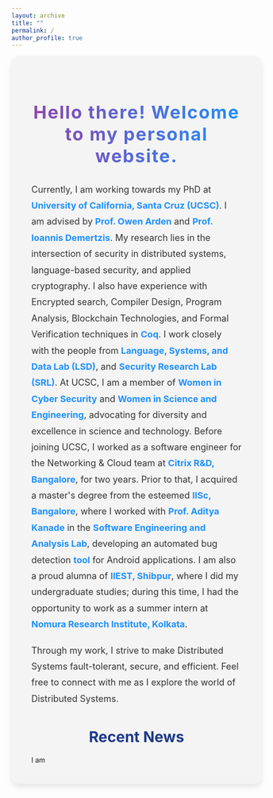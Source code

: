 ```yaml
---
layout: archive
title: ""
permalink: /
author_profile: true
---
```


<!-- Custom Styles for Home Page -->
<style>
  /* Style for the page container */
  .home-container {
    max-width: 1500px; /* Wide width for spacious layout */
    margin: 0 auto; /* Center the container */
    padding: 40px; /* Add padding for spacing */
    background-color: #f4f4f4; /* Light grey background for contrast */
    border-radius: 15px; /* Rounded corners for a modern look */
    box-shadow: 0 6px 12px rgba(0, 0, 0, 0.1); /* Subtle shadow for depth */
  }

  /* Style for the headings */
  .home-container h2 {
    font-size: 36px; /* Larger font size for emphasis */
    font-weight: bold; /* Bold font for the heading */
    text-align: center; /* Center-align the heading */
    margin-bottom: 30px; /* Space below the heading */
    background: linear-gradient(to right, #8e44ad, #1e90ff); /* Gradient text color */
    -webkit-background-clip: text; /* Clip the background to text */
    color: transparent; /* Transparent text to show gradient */
    /*text-transform: uppercase; /* Uppercase text for distinction */
    letter-spacing: 2px; /* Spacing between letters for a more open look */
  }

  /* Style for the content paragraphs */
  .home-container p {
    font-size: 18px; /* Font size for better readability */
    line-height: 1.8; /* Line height for better readability */
    color: #333333; /* Darker color for readability */
    margin-bottom: 20px; /* Space below paragraphs */
  }

  /* Style for links */
  .home-container a {
    color: #1e90ff; /* Blue color to match the gradient */
    text-decoration: none; /* Remove underline from links */
    font-weight: bold; /* Bold links for emphasis */
  }

  .home-container a:hover {
    text-decoration: underline; /* Underline links on hover for clarity */
  }

  /* Responsive design for mobile */
  @media (max-width: 600px) {
    .home-container {
      max-width: 95%; /* Adjust container width for mobile */
    }

    .home-container h2 {
      font-size: 28px; /* Smaller font size for mobile */
    }

    .home-container p {
      font-size: 16px; /* Smaller font size for content */
    }
  }

  .news-container h3 {
    font-size: 30px; /* Font size for news heading */
    font-weight: bold; /* Bold font for news heading */
    margin-bottom: 20px; /* Space below the news heading */
    color: #1e3a8a; /* Darker blue color for news heading */
    text-align: center; /* Center-align the news heading */
  }

  .news-container ul {
    list-style-type: none; /* Remove default list styling */
    padding: 0; /* Remove padding */
  }

  .news-container li {
    font-size: 18px; /* Font size for news items */
    margin-bottom: 15px; /* Space below each news item */
    padding: 10px; /* Add padding for space */
    background-color: #f9f9f9; /* Light grey background for news items */
    border-left: 4px solid #8e44ad; /* Colored border on the left */
    border-radius: 5px; /* Rounded corners for a softer look */
    box-shadow: 0 2px 4px rgba(0, 0, 0, 0.05); /* Subtle shadow for depth */
    transition: transform 0.2s ease, box-shadow 0.2s ease; /* Smooth transition for hover effect */
  }

  .news-container li:hover {
    transform: translateY(-3px); /* Slight lift effect on hover */
    box-shadow: 0 4px 8px rgba(0, 0, 0, 0.1); /* Enhanced shadow on hover */
  }
  /* Responsive design for mobile */
  @media (max-width: 600px) {
    .news-container {
      max-width: 95%; /* Adjust container width for mobile */
    }

    .news-container h3 {
      font-size: 28px; /* Smaller font size for mobile */
    }

    .news-container p {
      font-size: 16px; /* Smaller font size for content */
    }
  }
</style>

<!-- Main Container -->
<div class="home-container">
  <h2>Hello there! Welcome to my personal website.</h2>

  <p>
    Currently, I am working towards my PhD at 
    <a href="https://www.ucsc.edu/about/" target="_blank">University of California, Santa Cruz (UCSC)</a>.
    I am advised by 
    <a href="https://owenarden.github.io/home/" target="_blank">Prof. Owen Arden</a> and 
    <a href="https://idemertzis.com" target="_blank">Prof. Ioannis Demertzis</a>.
    My research lies in the intersection of security in distributed systems, language-based security,
    and applied cryptography. I also have experience with Encrypted search, Compiler Design, Program Analysis, Blockchain Technologies, and Formal Verification techniques in 
    <a href="https://coq.inria.fr/" target="_blank">Coq</a>. 
    I work closely with the people from 
    <a href="https://lsd.ucsc.edu" target="_blank">Language, Systems, and Data Lab (LSD)</a>, and 
    <a href="https://srl-ucsc.github.io/seminar.html" target="_blank">Security Research Lab (SRL)</a>. 
    At UCSC, I am a member of 
    <a href="https://www.wicys.org" target="_blank">Women in Cyber Security</a> and 
    <a href="https://wiseucsc.wixsite.com/wise" target="_blank">Women in Science and Engineering</a>,
    advocating for diversity and excellence in science and technology. Before joining UCSC, I worked as a software engineer for the Networking & Cloud team at 
    <a href="https://www.citrix.com" target="_blank">Citrix R&D, Bangalore</a>, for two years. Prior to that, I acquired a master's degree from the esteemed 
    <a href="https://iisc.ac.in" target="_blank">IISc, Bangalore</a>, where I worked with 
    <a href="https://www.linkedin.com/in/aditya-kanade-572113139/" target="_blank">Prof. Aditya Kanade</a> in the 
    <a href="https://www.iisc-seal.net" target="_blank">Software Engineering and Analysis Lab</a>, developing an automated bug detection 
    <a href="https://drive.google.com/file/d/0B0yDXlBaWkDwamZoRnZDYTZlNTg/view?usp=drive_link&resourcekey=0-arHXT1Dx5MEKqy6SfSSdKA" target="_blank">tool</a> for Android applications.
    I am also a proud alumna of 
    <a href="https://www.iiests.ac.in" target="_blank">IIEST, Shibpur</a>, where I did my undergraduate studies; during this time, I had the opportunity to work as a summer intern at 
    <a href="https://www.nrifintech.com" target="_blank">Nomura Research Institute, Kolkata</a>.
  </p>

  <p>
    Through my work, I strive to make Distributed Systems fault-tolerant, secure, and efficient.
    Feel free to connect with me as I explore the world of Distributed Systems.
  </p>
  <div class="news-container">
   <h3>Recent News</h3>
     I am
</div>
</div>

  <!-- News Section -->











